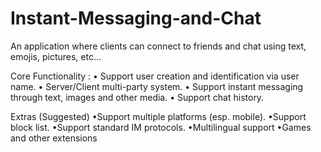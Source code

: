 # Instant-Messaging-and-Chat
An application where clients can connect to friends and chat using text, emojis, pictures, etc...

Core Functionality :
• Support user creation and identification
via user name.
• Server/Client multi-party system.
• Support instant messaging through text,
images and other media.
• Support chat history.

Extras (Suggested)
•Support multiple platforms (esp. mobile).
•Support block list.
•Support standard IM protocols.
•Multilingual support
•Games and other extensions
